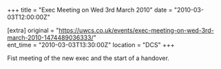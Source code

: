 +++
title = "Exec Meeting on Wed 3rd March 2010"
date = "2010-03-03T12:00:00Z"

[extra]
original = "https://uwcs.co.uk/events/exec-meeting-on-wed-3rd-march-2010-1474489036333/"    
ent_time = "2010-03-03T13:30:00Z"
location = "DCS"
+++

Fist meeting of the new exec and the start of a handover.

